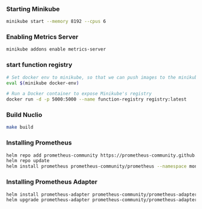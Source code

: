 ### Starting Minikube

```bash
minikube start --memory 8192 --cpus 6 
```

### Enabling Metrics Server

```bash
minikube addons enable metrics-server
```

###  start function registry

```bash
# Set docker env to minikube, so that we can push images to the minikube registry
eval $(minikube docker-env)

# Run a Docker container to expose Minikube's registry
docker run -d -p 5000:5000 --name function-registry registry:latest
```

### Build Nuclio
    
```bash
make build
```

### Installing Prometheus

```bash
helm repo add prometheus-community https://prometheus-community.github.io/helm-charts
helm repo update
helm install prometheus prometheus-community/prometheus --namespace monitoring --create-namespace
```

### Installing Prometheus Adapter

```bash
helm install prometheus-adapter prometheus-community/prometheus-adapter
helm upgrade prometheus-adapter prometheus-community/prometheus-adapter --namespace monitoring --values ./prometheus-adapter-config.yaml
```